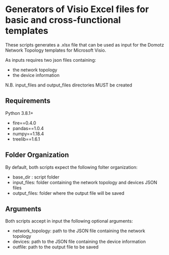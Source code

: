 # Generators of Visio Excel files for basic and cross-functional templates

These scripts generates a .xlsx file that can be used as input for the Domotz Network Topology templates for Microsoft Visio.

As inputs requires two json files containing:

* the network topology
* the device information

N.B. input_files and output_files directories MUST be created

## Requirements

Python 3.8.1+

* fire==0.4.0
* pandas==1.0.4
* numpy==1.18.4
* treelib==1.6.1

## Folder Organization

By default, both scripts expect the following folter organization:

* base_dir : script folder
* input_files: folder containing the network topology and devices JSON files
* output_files: folder where the output file will be saved

## Arguments

Both scripts accept in input the following optional arguments:

* network_topology: path to the JSON file containing the network topology
* devices: path to the JSON file containing the device information
* outfile: path to the output file to be saved
